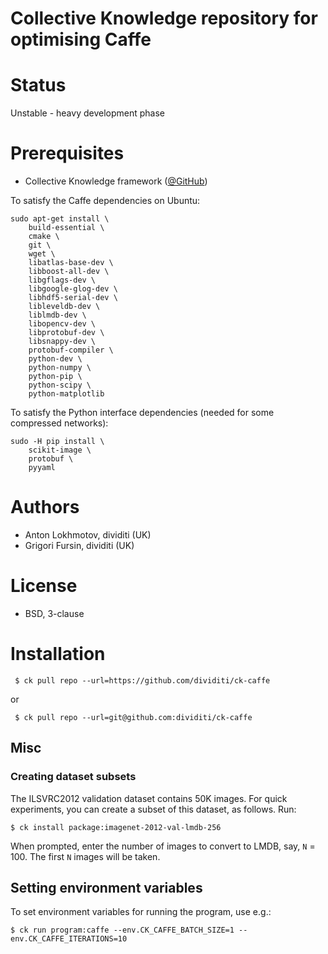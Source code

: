 Collective Knowledge repository for optimising Caffe 
====================================================

Status
======
Unstable - heavy development phase

Prerequisites
=============
* Collective Knowledge framework ([@GitHub](http://github.com/ctuning/ck))

To satisfy the Caffe dependencies on Ubuntu:
```
sudo apt-get install \
    build-essential \
    cmake \
    git \
    wget \
    libatlas-base-dev \
    libboost-all-dev \
    libgflags-dev \
    libgoogle-glog-dev \
    libhdf5-serial-dev \
    libleveldb-dev \
    liblmdb-dev \
    libopencv-dev \
    libprotobuf-dev \
    libsnappy-dev \
    protobuf-compiler \
    python-dev \
    python-numpy \
    python-pip \
    python-scipy \
    python-matplotlib
```
To satisfy the Python interface dependencies (needed for some compressed networks):
```
sudo -H pip install \
    scikit-image \
    protobuf \
    pyyaml
```

Authors
=======

* Anton Lokhmotov, dividiti (UK)
* Grigori Fursin, dividiti (UK)

License
=======
* BSD, 3-clause

Installation
============
```
 $ ck pull repo --url=https://github.com/dividiti/ck-caffe
```
or
```
 $ ck pull repo --url=git@github.com:dividiti/ck-caffe
```

## Misc

### Creating dataset subsets

The ILSVRC2012 validation dataset contains 50K images. For quick experiments, you can create a subset of this dataset, as follows. Run:

```
$ ck install package:imagenet-2012-val-lmdb-256
```
When prompted, enter the number of images to convert to LMDB, say, `N` = 100. The first `N` images will be taken.


## Setting environment variables

To set environment variables for running the program, use e.g.:

```
$ ck run program:caffe --env.CK_CAFFE_BATCH_SIZE=1 --env.CK_CAFFE_ITERATIONS=10
```
